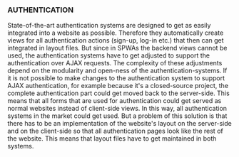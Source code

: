 ### AUTHENTICATION
State-of-the-art authentication systems are designed to get as easily integrated into a website as possible. Therefore they automatically create views for all authentication actions (sign-up, log-in etc.) that then can get integrated in layout files.
But since in SPWAs the backend views cannot be used, the authentication systems have to get adjusted to support the authentication over AJAX requests. The complexity of these adjustments depend on the modularity and open-ness of the authentication-systems.
If it is not possible to make changes to the authentication system to support AJAX authentication, for example because it's a closed-source project, the complete authentication part could get moved back to the server-side. This means that all forms that are used for authentication could get served as normal websites instead of client-side views. In this way, all authentication systems in the market could get used.
But a problem of this solution is that there has to be an implementation of the website's layout on the server-side and on the client-side so that all authentication pages look like the rest of the website. This means that layout files have to get maintained in both systems. 